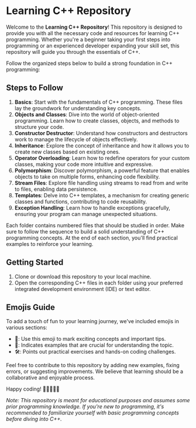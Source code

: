 # Learning C++ Repository

Welcome to the **Learning C++ Repository**! This repository is designed to provide you with all the necessary code and resources for learning C++ programming. Whether you're a beginner taking your first steps into programming or an experienced developer expanding your skill set, this repository will guide you through the essentials of C++.

Follow the organized steps below to build a strong foundation in C++ programming:

## Steps to Follow

1. **Basics**: Start with the fundamentals of C++ programming. These files lay the groundwork for understanding key concepts.
2. **Objects and Classes**: Dive into the world of object-oriented programming. Learn how to create classes, objects, and methods to structure your code.
3. **Constructor Destructor**: Understand how constructors and destructors work to manage the lifecycle of objects effectively.
4. **Inheritance**: Explore the concept of inheritance and how it allows you to create new classes based on existing ones.
5. **Operator Overloading**: Learn how to redefine operators for your custom classes, making your code more intuitive and expressive.
6. **Polymorphism**: Discover polymorphism, a powerful feature that enables objects to take on multiple forms, enhancing code flexibility.
7. **Stream Files**: Explore file handling using streams to read from and write to files, enabling data persistence.
8. **Templates**: Delve into C++ templates, a mechanism for creating generic classes and functions, contributing to code reusability.
9. **Exception Handling**: Learn how to handle exceptions gracefully, ensuring your program can manage unexpected situations.

Each folder contains numbered files that should be studied in order. Make sure to follow the sequence to build a solid understanding of C++ programming concepts. At the end of each section, you'll find practical examples to reinforce your learning.

## Getting Started

1. Clone or download this repository to your local machine.
2. Open the corresponding C++ files in each folder using your preferred integrated development environment (IDE) or text editor.

## Emojis Guide

To add a touch of fun to your learning journey, we've included emojis in various sections:

- 🚀: Use this emoji to mark exciting concepts and important tips.
- 📝: Indicates examples that are crucial for understanding the topic.
- 🛠️: Points out practical exercises and hands-on coding challenges.

Feel free to contribute to this repository by adding new examples, fixing errors, or suggesting improvements. We believe that learning should be a collaborative and enjoyable process.

Happy coding! 🎉👩‍💻👨‍💻

*Note: This repository is meant for educational purposes and assumes some prior programming knowledge. If you're new to programming, it's recommended to familiarize yourself with basic programming concepts before diving into C++.*
